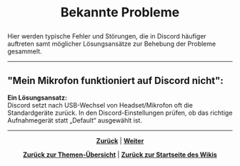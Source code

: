 # <p align="center">Bekannte Probleme</p>

Hier werden typische Fehler und Störungen, die in Discord häufiger auftreten samt möglicher Lösungsansätze zur Behebung der Probleme gesammelt.

---

## "Mein Mikrofon funktioniert auf Discord nicht":

<b>Ein Lösungsansatz:</b> <br>
Discord setzt nach USB-Wechsel von Headset/Mikrofon oft die Standardgeräte zurück.
In den Discord-Einstellungen prüfen, ob das richtige Aufnahmegerät statt „Default“ ausgewählt ist.

<!--

## Platzhalter für weitere bekannte Probleme: -->

---

<p align="center">
<a href="/docs/05-kommunikation/02-webcam/02-ios/README.md"><strong>Zurück</strong></a> | 
<a href="/docs/06-entwicklung/01-dokumentation/README.md"><strong>Weiter</strong></a>
</p>

<p align="center">
<a href="/docs/05-kommunikation/README.md/#dieser-themenbereich-beinhaltet-folgende-themen"><strong>Zurück zur Themen-Übersicht</strong></a> | <a href="/docs/00-willkommen/README.md"><strong>Zurück zur Startseite des Wikis</strong></a>
</p>

